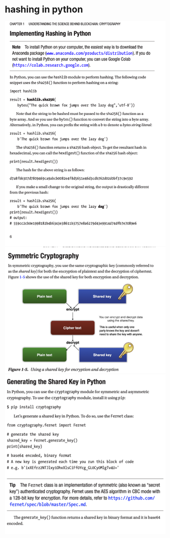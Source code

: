 # hashing in python
![](../../../../attachments/2023-06-15-14-19-17.png)
![](../../../../attachments/2023-06-17-01-15-37-symmetric-crypto.png)
![](../../../../attachments/2023-06-17-01-15-05-shared-key-python.png)


